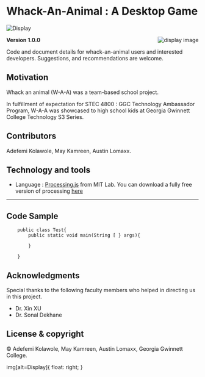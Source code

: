 # Whack-An-Animal : A Desktop Game


[comment]: # (![Display][])

![Display][]

<img   style="float: right;" src="https://fposgroup.com/wp-content/uploads/2016/10/internet_globe-300x236.jpg" alt="display image" >

**Version 1.0.0**

Code and document details for whack-an-animal users and interested developers. Suggestions, 
and recommendations are welcome.

## Motivation
Whack an animal (W-A-A) was a team-based school project.

In fulfillment of expectation for STEC 4800 : GGC Technology Ambassador Program, W-A-A was showcased to high school kids at Georgia Gwinnett College Technology S3 Series.

[comment]: #---
## Contributors
 Adefemi Kolawole, May Kamreen, Austin Lomaxx.

[comment]: #---

## Technology and tools

 * Language : [Processing.js][] from MIT Lab. You can download a fully free version of processing [here][]

---

## Code Sample
		public class Test{
			public static void main(String [ } args){

			}

		}

## Acknowledgments
Special thanks to the following faculty members who helped in directing us in this project.
 *  Dr. Xin XU
 *  Dr. Sonal Dekhane



## License & copyright

© Adefemi Kolawole, May Kamreen, Austin Lomaxx, Georgia Gwinnett College.

[comment]: # (the following are footnotes and links)

[processing.js]: https://processing.org/  "Processing Homepage"
[here]: https://processing.org/download/  "Processing Download"
[display]: https://github.com/ElijahKolawole/Whack_an_animal/blob/master/data/display.PNG  "Game Display Image"

img[alt=Display]{
	float: right;
}








